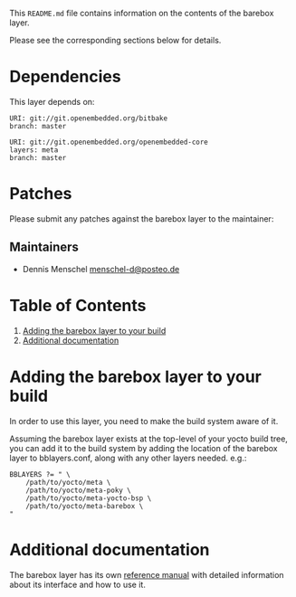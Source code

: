 This `README.md` file contains information on the contents of the
barebox layer.

Please see the corresponding sections below for details.


Dependencies
============

This layer depends on:

    URI: git://git.openembedded.org/bitbake
    branch: master

    URI: git://git.openembedded.org/openembedded-core
    layers: meta
    branch: master


Patches
=======

Please submit any patches against the barebox layer to the
maintainer:


Maintainers
-----------

- Dennis Menschel <menschel-d@posteo.de>


Table of Contents
=================

 1. [Adding the barebox layer to your build](#adding-the-barebox-layer-to-your-build)
 2. [Additional documentation](#additional-documentation)


Adding the barebox layer to your build
======================================

In order to use this layer, you need to make the build system aware of
it.

Assuming the barebox layer exists at the top-level of your
yocto build tree, you can add it to the build system by adding the
location of the barebox layer to bblayers.conf, along with any
other layers needed. e.g.:

```BitBake
BBLAYERS ?= " \
    /path/to/yocto/meta \
    /path/to/yocto/meta-poky \
    /path/to/yocto/meta-yocto-bsp \
    /path/to/yocto/meta-barebox \
"
```


Additional documentation
========================

The barebox layer has its own [reference manual](doc/ref-manual.md) with
detailed information about its interface and how to use it.
